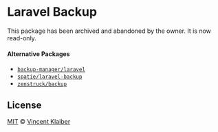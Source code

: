 # Laravel Backup

This package has been archived and abandoned by the owner. It is now read-only.

#### Alternative Packages

- [`backup-manager/laravel`](https://github.com/backup-manager/laravel#readme)
- [`spatie/laravel-backup`](https://github.com/spatie/laravel-backup#readme)
- [`zenstruck/backup`](https://github.com/kbond/php-backup#readme)

## License

[MIT](LICENSE) © [Vincent Klaiber](https://vinkla.com)
